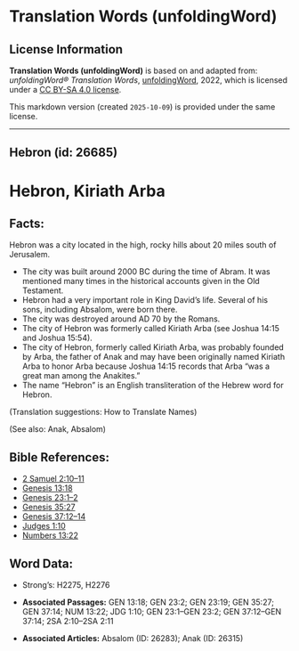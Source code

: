 # Translation Words (unfoldingWord)

## License Information

**Translation Words (unfoldingWord)** is based on and adapted from: _unfoldingWord® Translation Words_, [unfoldingWord](https://unfoldingword.org/utw), 2022, which is licensed under a [CC BY-SA 4.0 license](https://creativecommons.org/licenses/by-sa/4.0/legalcode.en).

This markdown version (created `2025-10-09`) is provided under the same license.



--------------------------------

## Hebron (id: 26685)

Hebron, Kiriath Arba
====================

Facts:
------

Hebron was a city located in the high, rocky hills about 20 miles south of Jerusalem.

* The city was built around 2000 BC during the time of Abram. It was mentioned many times in the historical accounts given in the Old Testament.
* Hebron had a very important role in King David’s life. Several of his sons, including Absalom, were born there.
* The city was destroyed around AD 70 by the Romans.
* The city of Hebron was formerly called Kiriath Arba (see Joshua 14:15 and Joshua 15:54\).
* The city of Hebron, formerly called Kiriath Arba, was probably founded by Arba, the father of Anak and may have been originally named Kiriath Arba to honor Arba because Joshua 14:15 records that Arba “was a great man among the Anakites.”
* The name “Hebron” is an English transliteration of the Hebrew word for Hebron.

(Translation suggestions: How to Translate Names)

(See also: Anak, Absalom)

Bible References:
-----------------

* [2 Samuel 2:10–11](https://ref.ly/2Sam2:10-2Sam2:11)
* [Genesis 13:18](https://ref.ly/Gen13:18)
* [Genesis 23:1–2](https://ref.ly/Gen23:1-Gen23:2)
* [Genesis 35:27](https://ref.ly/Gen35:27)
* [Genesis 37:12–14](https://ref.ly/Gen37:12-Gen37:14)
* [Judges 1:10](https://ref.ly/Judg1:10)
* [Numbers 13:22](https://ref.ly/Num13:22)

Word Data:
----------

* Strong’s: H2275, H2276

* **Associated Passages:** GEN 13:18; GEN 23:2; GEN 23:19; GEN 35:27; GEN 37:14; NUM 13:22; JDG 1:10; GEN 23:1–GEN 23:2; GEN 37:12–GEN 37:14; 2SA 2:10–2SA 2:11
* **Associated Articles:** Absalom (ID: 26283); Anak (ID: 26315)

